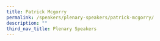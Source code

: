 ```yaml
---
title: Patrick Mcgorry
permalink: /speakers/plenary-speakers/patrick-mcgorry/
description: ""
third_nav_title: Plenary Speakers
---
```

